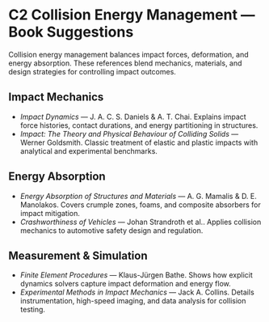 # C2 Collision Energy Management — Book Suggestions

Collision energy management balances impact forces, deformation, and energy absorption. These references blend mechanics, materials, and design strategies for controlling impact outcomes.

## Impact Mechanics
- *Impact Dynamics* — J. A. C. S. Daniels & A. T. Chai. Explains impact force histories, contact durations, and energy partitioning in structures.
- *Impact: The Theory and Physical Behaviour of Colliding Solids* — Werner Goldsmith. Classic treatment of elastic and plastic impacts with analytical and experimental benchmarks.

## Energy Absorption
- *Energy Absorption of Structures and Materials* — A. G. Mamalis & D. E. Manolakos. Covers crumple zones, foams, and composite absorbers for impact mitigation.
- *Crashworthiness of Vehicles* — Johan Strandroth et al.. Applies collision mechanics to automotive safety design and regulation.

## Measurement & Simulation
- *Finite Element Procedures* — Klaus-Jürgen Bathe. Shows how explicit dynamics solvers capture impact deformation and energy flow.
- *Experimental Methods in Impact Mechanics* — Jack A. Collins. Details instrumentation, high-speed imaging, and data analysis for collision testing.
